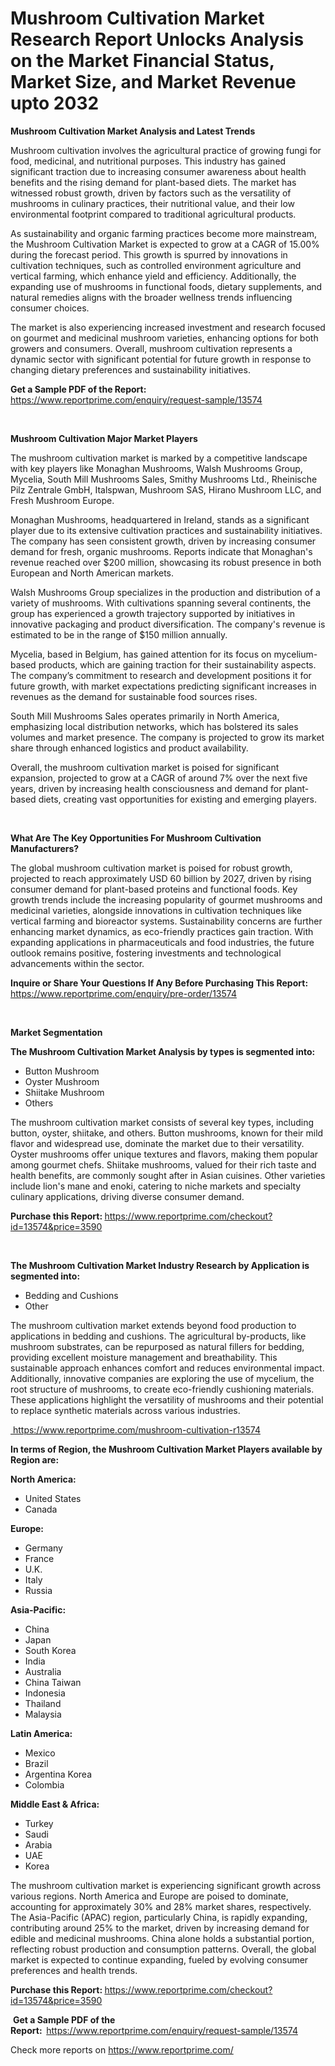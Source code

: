 <p><h1>Mushroom Cultivation Market Research Report Unlocks Analysis on the Market Financial Status, Market Size, and Market Revenue upto 2032</h1></p><p><strong>Mushroom Cultivation Market Analysis and Latest Trends</strong></p>
<p><p>Mushroom cultivation involves the agricultural practice of growing fungi for food, medicinal, and nutritional purposes. This industry has gained significant traction due to increasing consumer awareness about health benefits and the rising demand for plant-based diets. The market has witnessed robust growth, driven by factors such as the versatility of mushrooms in culinary practices, their nutritional value, and their low environmental footprint compared to traditional agricultural products.</p><p>As sustainability and organic farming practices become more mainstream, the Mushroom Cultivation Market is expected to grow at a CAGR of 15.00% during the forecast period. This growth is spurred by innovations in cultivation techniques, such as controlled environment agriculture and vertical farming, which enhance yield and efficiency. Additionally, the expanding use of mushrooms in functional foods, dietary supplements, and natural remedies aligns with the broader wellness trends influencing consumer choices.</p><p>The market is also experiencing increased investment and research focused on gourmet and medicinal mushroom varieties, enhancing options for both growers and consumers. Overall, mushroom cultivation represents a dynamic sector with significant potential for future growth in response to changing dietary preferences and sustainability initiatives.</p></p>
<p><strong>Get a Sample PDF of the Report:&nbsp;</strong> <a href="https://www.reportprime.com/enquiry/request-sample/13574?utm_campaign=2640&utm_medium=2&utm_source=Github&utm_content=ia&utm_term=20032025&utm_id=mushroom-cultivation">https://www.reportprime.com/enquiry/request-sample/13574</a></p>
<p>&nbsp;</p>
<p><strong>Mushroom Cultivation Major Market Players</strong></p>
<p><p>The mushroom cultivation market is marked by a competitive landscape with key players like Monaghan Mushrooms, Walsh Mushrooms Group, Mycelia, South Mill Mushrooms Sales, Smithy Mushrooms Ltd., Rheinische Pilz Zentrale GmbH, Italspwan, Mushroom SAS, Hirano Mushroom LLC, and Fresh Mushroom Europe.</p><p>Monaghan Mushrooms, headquartered in Ireland, stands as a significant player due to its extensive cultivation practices and sustainability initiatives. The company has seen consistent growth, driven by increasing consumer demand for fresh, organic mushrooms. Reports indicate that Monaghan's revenue reached over $200 million, showcasing its robust presence in both European and North American markets.</p><p>Walsh Mushrooms Group specializes in the production and distribution of a variety of mushrooms. With cultivations spanning several continents, the group has experienced a growth trajectory supported by initiatives in innovative packaging and product diversification. The company's revenue is estimated to be in the range of $150 million annually.</p><p>Mycelia, based in Belgium, has gained attention for its focus on mycelium-based products, which are gaining traction for their sustainability aspects. The company’s commitment to research and development positions it for future growth, with market expectations predicting significant increases in revenues as the demand for sustainable food sources rises.</p><p>South Mill Mushrooms Sales operates primarily in North America, emphasizing local distribution networks, which has bolstered its sales volumes and market presence. The company is projected to grow its market share through enhanced logistics and product availability.</p><p>Overall, the mushroom cultivation market is poised for significant expansion, projected to grow at a CAGR of around 7% over the next five years, driven by increasing health consciousness and demand for plant-based diets, creating vast opportunities for existing and emerging players.</p></p>
<p>&nbsp;</p>
<p><strong>What Are The Key Opportunities For Mushroom Cultivation Manufacturers?</strong></p>
<p><p>The global mushroom cultivation market is poised for robust growth, projected to reach approximately USD 60 billion by 2027, driven by rising consumer demand for plant-based proteins and functional foods. Key growth trends include the increasing popularity of gourmet mushrooms and medicinal varieties, alongside innovations in cultivation techniques like vertical farming and bioreactor systems. Sustainability concerns are further enhancing market dynamics, as eco-friendly practices gain traction. With expanding applications in pharmaceuticals and food industries, the future outlook remains positive, fostering investments and technological advancements within the sector.</p></p>
<p><strong>Inquire or Share Your Questions If Any Before Purchasing This Report:</strong> <a href="https://www.reportprime.com/enquiry/pre-order/13574?utm_campaign=2640&utm_medium=2&utm_source=Github&utm_content=ia&utm_term=20032025&utm_id=mushroom-cultivation">https://www.reportprime.com/enquiry/pre-order/13574</a></p>
<p>&nbsp;</p>
<p><strong>Market Segmentation</strong></p>
<p><strong>The Mushroom Cultivation Market Analysis by types is segmented into:</strong></p>
<p><ul><li>Button Mushroom</li><li>Oyster Mushroom</li><li>Shiitake Mushroom</li><li>Others</li></ul></p>
<p><p>The mushroom cultivation market consists of several key types, including button, oyster, shiitake, and others. Button mushrooms, known for their mild flavor and widespread use, dominate the market due to their versatility. Oyster mushrooms offer unique textures and flavors, making them popular among gourmet chefs. Shiitake mushrooms, valued for their rich taste and health benefits, are commonly sought after in Asian cuisines. Other varieties include lion's mane and enoki, catering to niche markets and specialty culinary applications, driving diverse consumer demand.</p></p>
<p><strong>Purchase this Report:&nbsp;</strong><a href="https://www.reportprime.com/checkout?id=13574&price=3590&utm_campaign=2640&utm_medium=2&utm_source=Github&utm_content=ia&utm_term=20032025&utm_id=mushroom-cultivation">https://www.reportprime.com/checkout?id=13574&price=3590</a></p>
<p>&nbsp;</p>
<p><strong>The Mushroom Cultivation Market Industry Research by Application is segmented into:</strong></p>
<p><ul><li>Bedding and Cushions</li><li>Other</li></ul></p>
<p><p>The mushroom cultivation market extends beyond food production to applications in bedding and cushions. The agricultural by-products, like mushroom substrates, can be repurposed as natural fillers for bedding, providing excellent moisture management and breathability. This sustainable approach enhances comfort and reduces environmental impact. Additionally, innovative companies are exploring the use of mycelium, the root structure of mushrooms, to create eco-friendly cushioning materials. These applications highlight the versatility of mushrooms and their potential to replace synthetic materials across various industries.</p></p>
<p><a href="https://www.reportprime.com/mushroom-cultivation-r13574?utm_campaign=2640&utm_medium=2&utm_source=Github&utm_content=ia&utm_term=20032025&utm_id=mushroom-cultivation">&nbsp;https://www.reportprime.com/mushroom-cultivation-r13574</a></p>
<p><strong>In terms of Region, the Mushroom Cultivation Market Players available by Region are:</strong></p>
<p>
    <p> <strong> North America: </strong>
        <ul>
            <li>United States</li>
            <li>Canada</li>
        </ul>
        </p> 
    <p> <strong> Europe: </strong>
        <ul>
            <li>Germany</li>
            <li>France</li>
            <li>U.K.</li>
            <li>Italy</li>
            <li>Russia</li>
        </ul>
        </p> 
    <p> <strong> Asia-Pacific: </strong>
        <ul>
            <li>China</li>
            <li>Japan</li>
            <li>South Korea</li>
            <li>India</li>
            <li>Australia</li>
            <li>China Taiwan</li>
            <li>Indonesia</li>
            <li>Thailand</li>
            <li>Malaysia</li>
        </ul>
        </p> 
    <p> <strong> Latin America: </strong>
        <ul>
            <li>Mexico</li>
            <li>Brazil</li>
            <li>Argentina Korea</li>
            <li>Colombia</li>
        </ul>
        </p> 
    <p> <strong> Middle East & Africa: </strong>
        <ul>
            <li>Turkey</li>
            <li>Saudi</li>
            <li>Arabia</li>
            <li>UAE</li>
            <li>Korea</li>
        </ul>
    </p>
    </p>
<p><p>The mushroom cultivation market is experiencing significant growth across various regions. North America and Europe are poised to dominate, accounting for approximately 30% and 28% market shares, respectively. The Asia-Pacific (APAC) region, particularly China, is rapidly expanding, contributing around 25% to the market, driven by increasing demand for edible and medicinal mushrooms. China alone holds a substantial portion, reflecting robust production and consumption patterns. Overall, the global market is expected to continue expanding, fueled by evolving consumer preferences and health trends.</p></p>
<p><strong>Purchase this Report: </strong><a href="https://www.reportprime.com/checkout?id=13574&price=3590&utm_campaign=2640&utm_medium=2&utm_source=Github&utm_content=ia&utm_term=20032025&utm_id=mushroom-cultivation">https://www.reportprime.com/checkout?id=13574&price=3590</a></p>
<p>&nbsp;<strong>Get a Sample PDF of the Report:&nbsp;&nbsp;</strong><a href="https://www.reportprime.com/enquiry/request-sample/13574?utm_campaign=2640&utm_medium=2&utm_source=Github&utm_content=ia&utm_term=20032025&utm_id=mushroom-cultivation">https://www.reportprime.com/enquiry/request-sample/13574</a></p>
<p><strong></strong></p>
<p>Check more reports on <a href="https://www.reportprime.com/?utm_campaign=2640&utm_medium=2&utm_source=Github&utm_content=ia&utm_term=20032025&utm_id=mushroom-cultivation">https://www.reportprime.com/</a></p>